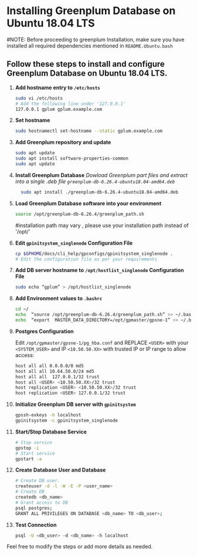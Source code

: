 # Installing Greenplum Database on Ubuntu 18.04 LTS

#NOTE: Before proceeding to greenplum Installation, make sure you have installed all required dependencies mentioned in `README.Ubuntu.bash`

## Follow these steps to install and configure Greenplum Database on Ubuntu 18.04 LTS.

1. **Add hostname entry to `/etc/hosts`**

    ```bash
    sudo vi /etc/hosts
    # Add the following line under '127.0.0.1'
    127.0.0.1 gplum gplum.example.com
    ```

2. **Set hostname**

    ```bash
    sudo hostnamectl set-hostname --static gplum.example.com
    ```

3. **Add Greenplum repository and update**

    ```bash
    sudo apt update
    sudo apt install software-properties-common
    sudo apt update
    ```
    
4. **Install Greenplum Database**
     *Dowload Greenplum part files and extract into a single .deb file ```greenplum-db-6.26.4-ubuntu18.04-amd64.deb```*
    ```bash
      sudo apt install ./greenplum-db-6.26.4-ubuntu18.04-amd64.deb
    ```

6. **Load Greenplum Database software into your environment**

    ```bash
    source /opt/greenplum-db-6.26.4/greenplum_path.sh
    ```
    #installation path may vary , please use your installation path instead of '/opt/'

7. **Edit `gpinitsystem_singlenode` Configuration File**

    ```bash
    cp $GPHOME/docs/cli_help/gpconfigs/gpinitsystem_singlenode .
    # Edit the configuration file as per your requirements
    ```

8. **Add DB server hostname to `/opt/hostlist_singlenode` Configuration File**

    ```bash
    sudo echo “gplum” > /opt/hostlist_singlenode 
    ```

9. **Add Environment values to `.bashrc`**

    ```bash
    cd ~/
    echo  “source /opt/greenplum-db-6.26.4/greenplum_path.sh” >> ~/.bashrc
    echo  “export  MASTER_DATA_DIRECTORY=/opt/gpmaster/gpsne-1” >> ~/.bashrc
    ```

10. **Postgres Configuration**

    Edit `/opt/gpmaster/gpsne-1/pg_hba.conf` and REPLACE `<USER>` with your `<SYSTEM_USER>` and IP `<10.50.50.XX>` with trusted IP or IP range to allow access:

    ```bash
    host all all 0.0.0.0/0 md5
    host all all 10.64.50.0/24 md5
    host all all  127.0.0.1/32 trust
    host all <USER> <10.50.50.XX>/32 trust
    host replication <USER> <10.50.50.XX>/32 trust
    host replication <USER> 127.0.0.1/32 trust
    ```

11. **Initialize Greenplum DB server with `gpinitsystem`**

    ```bash
    gpssh-exkeys -h localhost
    gpinitsystem -c gpinitsystem_singlenode
    ```

12. **Start/Stop Database Service**

    ```bash
    # Stop service
    gpstop -i
    # Start service
    gpstart -a
    ```

13. **Create Database User and Database**

    ```bash
    # Create DB user.
    createuser -d -l -W -E -P <user_name>  
    # Create DB 
    createdb <db_name>
    # Grant access to DB
    psql postgres;
    GRANT ALL PRIVILEGES ON DATABASE <db_name> TO <db_user>;
    ```

14. **Test Connection**

    ```bash
    psql -U <db_user> -d <db_name> -h localhost 
    ```

Feel free to modify the steps or add more details as needed.

